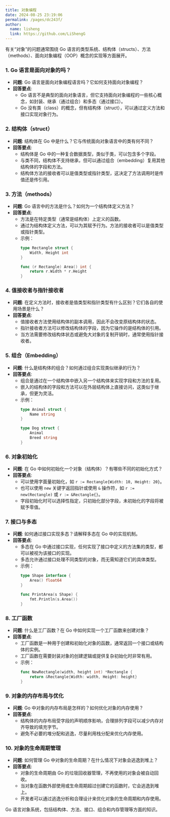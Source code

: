 ```yaml
---
title: 对象编程
date: 2024-08-25 23:19:06
permalink: /pages/dc243f/
author: 
  name: lisheng
  link: https://github.com/LiShengG
---
```



有关“对象”的问题通常围绕 Go 语言的类型系统、结构体（structs）、方法（methods）、面向对象编程（OOP）概念的实现等方面展开。

### 1. **Go 语言是面向对象的吗？**
   - **问题**: Go 语言是面向对象编程语言吗？它如何支持面向对象编程？
   - **回答要点**:
     - Go 语言不是典型的面向对象语言，但它支持面向对象编程的一些核心概念，如封装、继承（通过组合）和多态（通过接口）。
     - Go 没有类（class）的概念，但有结构体（struct），可以通过定义方法和接口实现对象行为。

### 2. **结构体（struct）**
   - **问题**: 结构体在 Go 中是什么？它与传统面向对象语言中的类有何不同？
   - **回答要点**:
     - 结构体是 Go 中的一种复合数据类型，类似于类，可以包含多个字段。
     - 与类不同，结构体不支持继承，但可以通过组合（embedding）复用其他结构体的字段和方法。
     - 结构体方法的接收者可以是值类型或指针类型，这决定了方法调用时是传值还是传引用。

### 3. **方法（methods）**
   - **问题**: Go 语言中的方法是什么？如何为一个结构体定义方法？
   - **回答要点**:
     - 方法是在特定类型（通常是结构体）上定义的函数。
     - 通过为结构体定义方法，可以为其赋予行为。方法的接收者可以是值类型或指针类型。
     - 示例：
       ```go
       type Rectangle struct {
           Width, Height int
       }

       func (r Rectangle) Area() int {
           return r.Width * r.Height
       }
       ```

### 4. **值接收者与指针接收者**
   - **问题**: 在定义方法时，接收者是值类型和指针类型有什么区别？它们各自的使用场景是什么？
   - **回答要点**:
     - 值接收者方法使用结构体的副本调用，因此不会改变原结构体的状态。
     - 指针接收者方法可以修改结构体的字段，因为它操作的是结构体的引用。
     - 当方法需要修改结构体状态或避免大对象的复制开销时，通常使用指针接收者。

### 5. **组合（Embedding）**
   - **问题**: 什么是结构体的组合？如何通过组合实现类似继承的行为？
   - **回答要点**:
     - 组合是通过在一个结构体中嵌入另一个结构体来实现字段和方法的复用。
     - 嵌入的结构体的字段和方法可以在外层结构体上直接访问，这类似于继承，但更为灵活。
     - 示例：
       ```go
       type Animal struct {
           Name string
       }

       type Dog struct {
           Animal
           Breed string
       }
       ```

### 6. **对象初始化**
   - **问题**: 在 Go 中如何初始化一个对象（结构体）？有哪些不同的初始化方式？
   - **回答要点**:
     - 可以使用字面量初始化，如 `r := Rectangle{Width: 10, Height: 20}`。
     - 也可以使用 `new` 关键字返回指针或使用 `&` 操作符，如 `r := new(Rectangle)` 或 `r := &Rectangle{}`。
     - 字段初始化时可以选择性指定，只初始化部分字段，未初始化的字段将被赋予零值。

### 7. **接口与多态**
   - **问题**: 如何通过接口实现多态？请解释多态在 Go 中的实现机制。
   - **回答要点**:
     - 多态在 Go 中通过接口实现，任何实现了接口中定义的方法集的类型，都可以被视为该接口的实现。
     - 多态允许通过接口处理不同类型的对象，而无需知道它们的具体类型。
     - 示例：
       ```go
       type Shape interface {
           Area() float64
       }

       func PrintArea(s Shape) {
           fmt.Println(s.Area())
       }
       ```

### 8. **工厂函数**
   - **问题**: 什么是工厂函数？在 Go 中如何实现一个工厂函数来创建对象？
   - **回答要点**:
     - 工厂函数是一种用于创建和初始化对象的函数，通常返回一个接口或结构体的实例。
     - 工厂函数在需要封装对象的创建逻辑或提供复杂初始化时非常有用。
     - 示例：
       ```go
       func NewRectangle(width, height int) *Rectangle {
           return &Rectangle{Width: width, Height: height}
       }
       ```

### 9. **对象的内存布局与优化**
   - **问题**: Go 中对象的内存布局是怎样的？如何优化对象的内存使用？
   - **回答要点**:
     - 结构体的内存布局受字段的声明顺序影响，合理排列字段可以减少内存对齐导致的填充字节。
     - 避免不必要的堆分配和逃逸，尽量利用栈分配来优化内存使用。

### 10. **对象的生命周期管理**
   - **问题**: 如何管理 Go 中对象的生命周期？在什么情况下对象会逃逸到堆上？
   - **回答要点**:
     - 对象的生命周期由 Go 的垃圾回收器管理，不再使用的对象会被自动回收。
     - 当对象在函数外部使用或生命周期超过创建它的函数时，它会逃逸到堆上。
     - 开发者可以通过逃逸分析和合理设计来优化对象的生命周期和内存使用。

Go 语言对象系统，包括结构体、方法、接口、组合和内存管理等方面的知识。